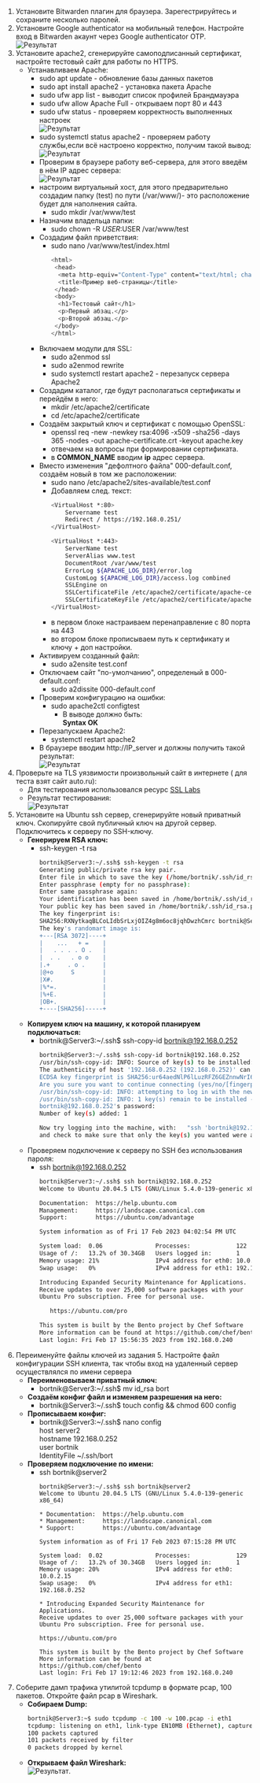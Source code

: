 1. Установите Bitwarden плагин для браузера. Зарегестрируйтесь и сохраните несколько паролей.
1. Установите Google authenticator на мобильный телефон. Настройте вход в Bitwarden акаунт через Google authenticator OTP.  
![Результат](https://github.com/Rain-m-a-n/devops-netology/raw/master/Home_Work_(3.9)/pic/auth.jpg)
1. Установите apache2, сгенерируйте самоподписанный сертификат, настройте тестовый сайт для работы по HTTPS.
    * Устанавливаем Apache:
      * sudo apt update - обновление базы данных пакетов
      * sudo apt install apache2 - установка пакета Apache
      * sudo ufw app list - выводит список профилей Брандмауэра
      * sudo ufw allow Apache Full - открываем порт 80 и 443
      * sudo ufw status - проверяем корректность выполненных настроек  
        ![Результат](https://github.com/Rain-m-a-n/devops-netology/raw/master/Home_Work_(3.9)/pic/ufw.jpg)
      * sudo systemctl status apache2 - проверяем работу службы,если    всё настроено корректно, получим такой вывод:  
        ![Результат](https://github.com/Rain-m-a-n/devops-netology/raw/master/Home_Work_(3.9)/pic/apache.jpg)
      * Проверим в браузере работу веб-сервера, для этого введём в нём IP адрес сервера:  
        ![Результат](https://github.com/Rain-m-a-n/devops-netology/raw/master/Home_Work_(3.9)/pic/apache2.jpg)
      * настроим виртуальный хост, для этого предварительно создадим папку (test) по пути (/var/www/)- это расположение будет для наполнения сайта.
         * sudo mkdir /var/www/test
      * Назначим владельца папки: 
         * sudo chown -R $USER:$USER /var/www/test
      * Создадим файл приветствия:
         * sudo nano /var/www/test/index.html 
           ```bash
           <html>
            <head>
             <meta http-equiv="Content-Type" content="text/html; charset=utf-8">
             <title>Пример веб-страницы</title>
            </head>
            <body>
             <h1>Тестовый сайт</h1>
             <p>Первый абзац.</p>
             <p>Второй абзац.</p>
            </body>
           </html>
           ```
      * Включаем модули для SSL: 
         * sudo a2enmod ssl
         * sudo a2enmod rewrite
         * sudo systemctl restart apache2 - перезапуск сервера Apache2
      * Создадим каталог, где будут располагаться сертификаты и перейдём в него: 
        * mkdir /etc/apache2/certificate
        * cd /etc/apache2/certificate
      * Создаём закрытый ключ и сертификат с помощью OpenSSL:
        * openssl req -new -newkey rsa:4096 -x509 -sha256 -days 365 -nodes -out apache-certificate.crt -keyout apache.key
        * отвечаем на вопросы при формировании сертификата. 
        * в **COMMON_NAME** вводим **ip** адрес сервера.
      * Вместо изменения "дефолтного файла" 000-default.conf, создаём новый в том же расположении:
        * sudo nano /etc/apache2/sites-available/test.conf
        * Добавляем след. текст: 
          ```bash
          <VirtualHost *:80>
              Servername test
              Redirect / https://192.168.0.251/
          </VirtualHost>

          <VirtualHost *:443>
              ServerName test
              ServerAlias www.test
              DocumentRoot /var/www/test
              ErrorLog ${APACHE_LOG_DIR}/error.log
              CustomLog ${APACHE_LOG_DIR}/access.log combined
              SSLEngine on
              SSLCertificateFile /etc/apache2/certificate/apache-certificate.crt
              SSLCertificateKeyFile /etc/apache2/certificate/apache.key
          </VirtualHost>
          ```
        * в первом блоке настраиваем перенаправление с 80 порта на 443
        * во втором блоке прописываем путь к сертификату и ключу + доп настройки.
      * Активируем созданный файл:
        * sudo a2ensite test.conf
      * Отключаем сайт "по-умолчанию", определеный в 000-default.conf: 
        * sudo a2dissite 000-default.conf
      * Проверим конфигурацию на ошибки:
        * sudo apache2ctl configtest 
          * В выводе должно быть:   
            **Syntax OK**
      * Перезапускаем Apache2:
        * systemctl restart apache2
      * В браузере вводим http://IP_server и должны получить такой результат:  
        ![Результат](https://github.com/Rain-m-a-n/devops-netology/raw/master/Home_Work_(3.9)/pic/apache3.jpg)
1. Проверьте на TLS уязвимости произвольный сайт в интернете ( для теста взят сайт auto.ru):
    * Для тестирования использовался ресурс [SSL Labs](https://www.ssllabs.com/ssltest/)
    * Результат тестирования:  
     ![Результат](https://github.com/Rain-m-a-n/devops-netology/raw/master/Home_Work_(3.9)/pic/ssl.jpg)
1. Установите на Ubuntu ssh сервер, сгенерируйте новый приватный ключ. Скопируйте свой публичный ключ на другой сервер. Подключитесь к серверу по SSH-ключу.
    * **Генерируем  RSA ключ:**
      * ssh-keygen -t rsa 
        ```bash
        bortnik@Server3:~/.ssh$ ssh-keygen -t rsa
        Generating public/private rsa key pair.
        Enter file in which to save the key (/home/bortnik/.ssh/id_rsa):
        Enter passphrase (empty for no passphrase):
        Enter same passphrase again:
        Your identification has been saved in /home/bortnik/.ssh/id_rsa
        Your public key has been saved in /home/bortnik/.ssh/id_rsa.pub
        The key fingerprint is:
        SHA256:RXNytkaqBLCoLIdbSrLxjOIZ4g8m6oc8jqhDwzhCmrc bortnik@Server3
        The key's randomart image is:
        +---[RSA 3072]----+
        |    ...   + =    |
        |   . . . . O .   |
        |  . .   . o o    |
        |.+     . o .     |
        |@+o     S        |
        |X#.              |
        |%*=.             |
        |%+E.             |
        |OB+.             |
        +----[SHA256]-----+
        ```
    * **Копируем ключ на машину, к которой планируем подключаться:**
      * bortnik@Server3:~/.ssh$ ssh-copy-id bortnik@192.168.0.252
        ```bash
        bortnik@Server3:~/.ssh$ ssh-copy-id bortnik@192.168.0.252
        /usr/bin/ssh-copy-id: INFO: Source of key(s) to be installed: "/home/bortnik/.ssh/id_rsa.pub"
        The authenticity of host '192.168.0.252 (192.168.0.252)' can't be established.
        ECDSA key fingerprint is SHA256:ur64aedNlP6lLuzRFZ6GEZnnwNrI68WIYtARUQe1ius.
        Are you sure you want to continue connecting (yes/no/[fingerprint])? yes
        /usr/bin/ssh-copy-id: INFO: attempting to log in with the new key(s), to filter out any that are already installed
        /usr/bin/ssh-copy-id: INFO: 1 key(s) remain to be installed -- if you are prompted now it is to install the new keys
        bortnik@192.168.0.252's password:
        Number of key(s) added: 1

        Now try logging into the machine, with:   "ssh 'bortnik@192.168.0.252'"
        and check to make sure that only the key(s) you wanted were added.
        ```
    * Проверяем подключение к серверу по SSH без использования пароля: 
      * ssh bortnik@192.168.0.252
        ```bash
        bortnik@Server3:~/.ssh$ ssh bortnik@192.168.0.252
        Welcome to Ubuntu 20.04.5 LTS (GNU/Linux 5.4.0-139-generic x86_64)

        Documentation:  https://help.ubuntu.com
        Management:     https://landscape.canonical.com
        Support:        https://ubuntu.com/advantage

        System information as of Fri 17 Feb 2023 04:02:54 PM UTC

        System load:  0.06               Processes:             122
        Usage of /:   13.2% of 30.34GB   Users logged in:       1
        Memory usage: 21%                IPv4 address for eth0: 10.0.2.15
        Swap usage:   0%                 IPv4 address for eth1: 192.168.0.252

        Introducing Expanded Security Maintenance for Applications.
        Receive updates to over 25,000 software packages with your
        Ubuntu Pro subscription. Free for personal use.

           https://ubuntu.com/pro

        This system is built by the Bento project by Chef Software
        More information can be found at https://github.com/chef/bento
        Last login: Fri Feb 17 15:56:35 2023 from 192.168.0.240
        ```
1. Переименуйте файлы ключей из задания 5. Настройте файл конфигурации SSH клиента, так чтобы вход на удаленный сервер осуществлялся по имени сервера
    * **Переименовываем приватный ключ:**
      * bortnik@Server3:~/.ssh$ mv id_rsa bort
    * **Создаём конфиг файл и изменяем разрешения на него:**
      *  bortnik@Server3:~/.ssh$ touch config && chmod 600 config
    * **Прописываем конфиг:**
      * bortnik@Server3:~/.ssh$ nano config  
        host server2  
        hostname 192.168.0.252  
        user bortnik  
        IdentityFile ~/.ssh/bort  
    * **Проверяем подключение по имени:**
      * ssh bortnik@server2
        ```
        bortnik@Server3:~/.ssh$ ssh bortnik@server2
        Welcome to Ubuntu 20.04.5 LTS (GNU/Linux 5.4.0-139-generic x86_64)

        * Documentation:  https://help.ubuntu.com
        * Management:     https://landscape.canonical.com
        * Support:        https://ubuntu.com/advantage

        System information as of Fri 17 Feb 2023 07:15:28 PM UTC

        System load:  0.02               Processes:             129
        Usage of /:   13.2% of 30.34GB   Users logged in:       1
        Memory usage: 20%                IPv4 address for eth0: 10.0.2.15
        Swap usage:   0%                 IPv4 address for eth1: 192.168.0.252

        * Introducing Expanded Security Maintenance for Applications.
        Receive updates to over 25,000 software packages with your
        Ubuntu Pro subscription. Free for personal use.

        https://ubuntu.com/pro

        This system is built by the Bento project by Chef Software
        More information can be found at https://github.com/chef/bento
        Last login: Fri Feb 17 19:12:46 2023 from 192.168.0.240
        ```
1. Соберите дамп трафика утилитой tcpdump в формате pcap, 100 пакетов. Откройте файл pcap в Wireshark.
    * **Собираем Dump:**
      ```bash
      bortnik@Server3:~$ sudo tcpdump -c 100 -w 100.pcap -i eth1
      tcpdump: listening on eth1, link-type EN10MB (Ethernet), capture size 262144 bytes
      100 packets captured
      101 packets received by filter
      0 packets dropped by kernel
      ```
    * **Открываем файл Wireshark:**   
      ![Результат](https://github.com/Rain-m-a-n/devops-netology/raw/master/Home_Work_(3.9)/pic/shark.jpg).
          


